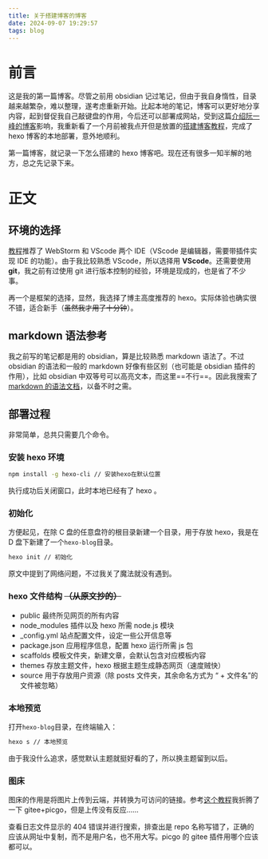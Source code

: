 ```yaml
---
title: 关于搭建博客的博客
date: 2024-09-07 19:29:57
tags: blog
---
```


# 前言

这是我的第一篇博客。尽管之前用 obsidian 记过笔记，但由于我自身惰性，目录越来越繁杂，难以整理，遂考虑重新开始。比起本地的笔记，博客可以更好地分享内容，起到督促我自己敲键盘的作用，今后还可以部署成网站，受到这篇[介绍阮一峰的博客](https://wiki.jirengu.com/doku.php?id=%E9%98%AE%E4%B8%80%E5%B3%B0_%E5%8A%A0%E6%B2%B9)影响，我重新看了一个月前被我点开但是放置的[搭建博客教程](https://pdpeng.github.io/2022/01/19/setup-personal-blog/)，完成了 hexo 博客的本地部署，意外地顺利。

第一篇博客，就记录一下怎么搭建的 hexo 博客吧。现在还有很多一知半解的地方，总之先记录下来。

# 正文

## 环境的选择

[教程](https://pdpeng.github.io/2022/01/19/setup-personal-blog/)推荐了 WebStorm 和 VScode 两个 IDE（VScode 是编辑器，需要带插件实现 IDE 的功能）。由于我比较熟悉 VScode，所以选择用 **VScode**。还需要使用 **git**，我之前有过使用 git 进行版本控制的经验，环境是现成的，也是省了不少事。

再一个是框架的选择，显然，我选择了博主高度推荐的 hexo。实际体验也确实很不错，适合新手（~~虽然我才用了十分钟~~）。

## markdown 语法参考

我之前写的笔记都是用的 obsidian，算是比较熟悉 markdown 语法了。不过 obsidian 的语法和一般的 markdown 好像有些区别（也可能是 obsidian 插件的作用），比如 obsidian 中双等号可以高亮文本，而这里==不行==。因此我搜索了[markdown 的语法文档](https://www.markdownguide.org/basic-syntax/)，以备不时之需。

## 部署过程

非常简单，总共只需要几个命令。

### 安装 hexo 环境

```bash
npm install -g hexo-cli // 安装hexo在默认位置
```

执行成功后关闭窗口，此时本地已经有了 hexo 。

### 初始化

方便起见，在除 C 盘的任意盘符的根目录新建一个目录，用于存放 hexo，我是在 D 盘下新建了一个`hexo-blog`目录。

```bash
hexo init // 初始化
```

原文中提到了网络问题，不过我关了魔法就没有遇到。

### hexo 文件结构 ~~（从原文抄的）~~

- public 最终所见网页的所有内容
- node_modules 插件以及 hexo 所需 node.js 模块
- \_config.yml 站点配置文件，设定一些公开信息等
- package.json 应用程序信息，配置 hexo 运行所需 js 包
- scaffolds 模板文件夹，新建文章，会默认包含对应模板内容
- themes 存放主题文件，hexo 根据主题生成静态网页（速度贼快）
- source 用于存放用户资源（除 posts 文件夹，其余命名方式为 “ + 文件名”的文件被忽略）

### 本地预览

打开`hexo-blog`目录，在终端输入：

```bash
hexo s // 本地预览
```

由于我没什么追求，感觉默认主题就挺好看的了，所以换主题留到以后。

### 图床

图床的作用是将图片上传到云端，并转换为可访问的链接。参考[这个教程](https://cloud.tencent.com/developer/article/1622395)我折腾了一下 gitee+picgo，但是上传没有反应……

查看日志文件显示的 404 错误并进行搜索，排查出是 repo 名称写错了，正确的应该从网址中复制，而不是用户名，也不用大写。picgo 的 gitee 插件用哪个应该都可以。
